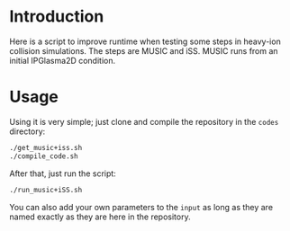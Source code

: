 # Introduction

Here is a script to improve runtime when testing some steps in heavy-ion collision simulations. 
The steps are MUSIC and iSS. MUSIC runs from an initial IPGlasma2D condition.

# Usage

Using it is very simple; just clone and compile the repository in the `codes` directory:

```bash
./get_music+iss.sh
./compile_code.sh
```
After that, just run the script:

```bash
./run_music+iSS.sh
```
You can also add your own parameters to the `input` as long as they are named exactly as they are here in the repository.


